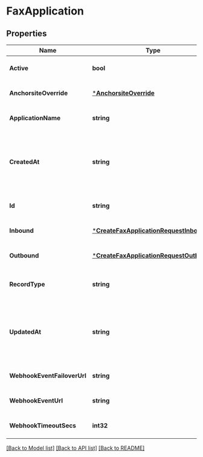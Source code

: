 # FaxApplication

## Properties
Name | Type | Description | Notes
------------ | ------------- | ------------- | -------------
**Active** | **bool** |  | [optional] [default to null]
**AnchorsiteOverride** | [***AnchorsiteOverride**](AnchorsiteOverride.md) |  | [optional] [default to null]
**ApplicationName** | **string** |  | [optional] [default to null]
**CreatedAt** | **string** | ISO 8601 formatted date indicating when the resource was created. | [optional] [default to null]
**Id** | **string** |  | [optional] [default to null]
**Inbound** | [***CreateFaxApplicationRequestInbound**](CreateFaxApplicationRequest_inbound.md) |  | [optional] [default to null]
**Outbound** | [***CreateFaxApplicationRequestOutbound**](CreateFaxApplicationRequest_outbound.md) |  | [optional] [default to null]
**RecordType** | **string** | Identifies the type of the resource. | [optional] [default to null]
**UpdatedAt** | **string** | ISO 8601 formatted date indicating when the resource was updated. | [optional] [default to null]
**WebhookEventFailoverUrl** | **string** |  | [optional] [default to null]
**WebhookEventUrl** | **string** |  | [optional] [default to null]
**WebhookTimeoutSecs** | **int32** |  | [optional] [default to null]

[[Back to Model list]](../README.md#documentation-for-models) [[Back to API list]](../README.md#documentation-for-api-endpoints) [[Back to README]](../README.md)

